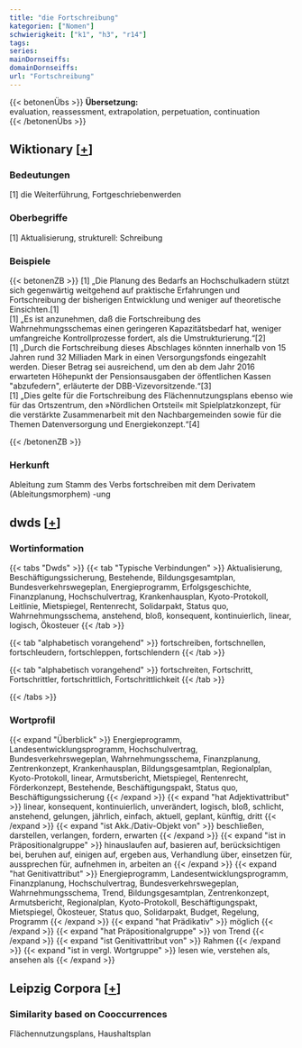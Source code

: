 ```yaml
---
title: "die Fortschreibung"
kategorien: ["Nomen"]
schwierigkeit: ["k1", "h3", "r14"]
tags:
series:
mainDornseiffs:
domainDornseiffs:
url: "Fortschreibung"
---
```


{{< betonenÜbs >}}
**Übersetzung:**  
evaluation, reassessment, extrapolation, perpetuation, continuation  
{{< /betonenÜbs >}}

## Wiktionary [[+](https://de.wiktionary.org/wiki/Fortschreibung)]

### Bedeutungen
[1] die Weiterführung, Fortgeschriebenwerden  

### Oberbegriffe
[1] Aktualisierung, strukturell: Schreibung  

### Beispiele
{{< betonenZB >}}
[1] „Die Planung des Bedarfs an Hochschulkadern stützt sich gegenwärtig weitgehend auf praktische Erfahrungen und Fortschreibung der bisherigen Entwicklung und weniger auf theoretische Einsichten.[1]  
[1] „Es ist anzunehmen, daß die Fortschreibung des Wahrnehmungsschemas einen geringeren Kapazitätsbedarf hat, weniger umfangreiche Kontrollprozesse fordert, als die Umstrukturierung.“[2]  
[1] „Durch die Fortschreibung dieses Abschlages könnten innerhalb von 15 Jahren rund 32 Milliaden Mark in einen Versorgungsfonds eingezahlt werden. Dieser Betrag sei ausreichend, um den ab dem Jahr 2016 erwarteten Höhepunkt der Pensionsausgaben der öffentlichen Kassen "abzufedern", erläuterte der DBB-Vizevorsitzende.“[3]  
[1] „Dies gelte für die Fortschreibung des Flächennutzungsplans ebenso wie für das Ortszentrum, den »Nördlichen Ortsteil« mit Spielplatzkonzept, für die verstärkte Zusammenarbeit mit den Nachbargemeinden sowie für die Themen Datenversorgung und Energiekonzept.“[4]  

{{< /betonenZB >}}
### Herkunft
Ableitung zum Stamm des Verbs fortschreiben mit dem Derivatem (Ableitungsmorphem) -ung  



## dwds [[+](https://www.dwds.de/wb/Fortschreibung)]

### Wortinformation
{{< tabs "Dwds" >}}
{{< tab "Typische Verbindungen" >}}
Aktualisierung, Beschäftigungssicherung, Bestehende, Bildungsgesamtplan, Bundesverkehrswegeplan, Energieprogramm, Erfolgsgeschichte, Finanzplanung, Hochschulvertrag, Krankenhausplan, Kyoto-Protokoll, Leitlinie, Mietspiegel, Rentenrecht, Solidarpakt, Status quo, Wahrnehmungsschema, anstehend, bloß, konsequent, kontinuierlich, linear, logisch, Ökosteuer
{{< /tab >}}

{{< tab "alphabetisch vorangehend" >}}
fortschreiben, fortschnellen, fortschleudern, fortschleppen, fortschlendern
{{< /tab >}}

{{< tab "alphabetisch vorangehend" >}}
fortschreiten, Fortschritt, Fortschrittler, fortschrittlich, Fortschrittlichkeit
{{< /tab >}}

{{< /tabs >}}

### Wortprofil
{{< expand "Überblick" >}} Energieprogramm, Landesentwicklungsprogramm, Hochschulvertrag, Bundesverkehrswegeplan, Wahrnehmungsschema, Finanzplanung, Zentrenkonzept, Krankenhausplan, Bildungsgesamtplan, Regionalplan, Kyoto-Protokoll, linear, Armutsbericht, Mietspiegel, Rentenrecht, Förderkonzept, Bestehende, Beschäftigungspakt, Status quo, Beschäftigungssicherung {{< /expand >}}
{{< expand "hat Adjektivattribut" >}} linear, konsequent, kontinuierlich, unverändert, logisch, bloß, schlicht, anstehend, gelungen, jährlich, einfach, aktuell, geplant, künftig, dritt {{< /expand >}}
{{< expand "ist Akk./Dativ-Objekt von" >}} beschließen, darstellen, verlangen, fordern, erwarten {{< /expand >}}
{{< expand "ist in Präpositionalgruppe" >}} hinauslaufen auf, basieren auf, berücksichtigen bei, beruhen auf, einigen auf, ergeben aus, Verhandlung über, einsetzen für, aussprechen für, aufnehmen in, arbeiten an {{< /expand >}}
{{< expand "hat Genitivattribut" >}} Energieprogramm, Landesentwicklungsprogramm, Finanzplanung, Hochschulvertrag, Bundesverkehrswegeplan, Wahrnehmungsschema, Trend, Bildungsgesamtplan, Zentrenkonzept, Armutsbericht, Regionalplan, Kyoto-Protokoll, Beschäftigungspakt, Mietspiegel, Ökosteuer, Status quo, Solidarpakt, Budget, Regelung, Programm {{< /expand >}}
{{< expand "hat Prädikativ" >}} möglich {{< /expand >}}
{{< expand "hat Präpositionalgruppe" >}} von Trend {{< /expand >}}
{{< expand "ist Genitivattribut von" >}} Rahmen {{< /expand >}}
{{< expand "ist in vergl. Wortgruppe" >}} lesen wie, verstehen als, ansehen als {{< /expand >}}

## Leipzig Corpora [[+](https://corpora.uni-leipzig.de/en/res?word=Fortschreibung&corpusId=deu_newscrawl-public_2018)]


### Similarity based on Cooccurrences
Flächennutzungsplans, Haushaltsplan

